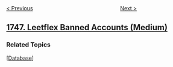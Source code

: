 <!--|This file generated by command(leetcode description); DO NOT EDIT.    |-->
<!--+----------------------------------------------------------------------+-->
<!--|@author    openset <openset.wang@gmail.com>                           |-->
<!--|@link      https://github.com/openset                                 |-->
<!--|@home      https://github.com/openset/leetcode                        |-->
<!--+----------------------------------------------------------------------+-->

[< Previous](../maximum-subarray-sum-after-one-operation "Maximum Subarray Sum After One Operation")
　　　　　　　　　　　　　　　　
[Next >](../sum-of-unique-elements "Sum of Unique Elements")

## [1747. Leetflex Banned Accounts (Medium)](https://leetcode.com/problems/leetflex-banned-accounts "应该被禁止的Leetflex账户")



### Related Topics
  [[Database](../../tag/database/README.md)]
